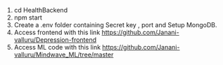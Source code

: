 1. cd HealthBackend
2. npm start
3. Create a .env folder containing Secret key , port and  Setup MongoDB.
4. Access frontend with this link https://github.com/Janani-valluru/Depression-frontend
5. Access ML code with this link https://github.com/Janani-valluru/Mindwave_ML/tree/master
